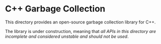 # C++ Garbage Collection

This directory provides an open-source garbage collection library for C++.

The library is under construction, meaning that *all APIs in this directory are incomplete and considered unstable and should not be used*.